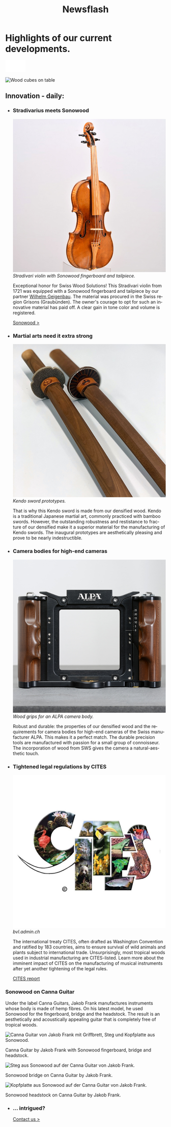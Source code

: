 ﻿---
lang: en
title: 'Newsflash'
order: 6
---

<div class="full-width-kenburns">
<div class="wrap-bg-image">

# Highlights of our current developments.

![arrow down](/assets/images/arrow-d-white.svg)

</div>
<img srcset="/assets/images/contact_cover_2x.jpg"
     src="/assets/images/contact_cover.jpg" alt="Wood cubes on table">
</div>

<div class="full-width">
<div class="wrap -cols2">

## Innovation - daily:

- ### Stradivarius meets Sonowood
  ![Stradivarius from 1721 with Sonowood](/assets/images/news_201812_stradivarius.jpeg)
  *Stradivari violin with Sonowood fingerboard and tailpiece.*

  Exceptional honor for Swiss Wood Solutions! This Stradivari violin from 1721 was equipped with a Sonowood fingerboard and tailpiece by our partner [Wilhelm Geigenbau](http://wilhelm.geigenbau.ag). The material was procured in the Swiss region Grisons (Graubünden). The owner's courage to opt for such an innovative material has paid off. A clear gain in tone color and volume is registered.

  <a class="btn" href="/en/products/sonowood/">Sonowood ></a>

- ### Martial arts need it extra strong
  ![extra strong wood sword for kendo](/assets/images/RD_kendo.jpg)
  *Kendo sword prototypes.*

  That is why this Kendo sword is made from our densified wood. Kendo is a traditional Japanese martial art, commonly practiced with bamboo swords. However, the outstanding robustness and restistance to fracture of our densified make it a superior material for the manufacturing of Kendo swords. The inaugural prototypes are aesthetically pleasing and prove to be nearly indestructible.

- ### Camera bodies for high-end cameras
  ![violin with sonowood](/assets/images/RD_alpa.jpg)
  *Wood grips for an ALPA camera body.*

  Robust and durable: the properties of our densified wood and the requirements for camera bodies for high-end cameras of the Swiss manufacturer ALPA. This makes it a perfect match. The durable precision tools are manufactured with passion for a small group of connoisseur. The incorporation of wood from SWS gives the camera a natural-aesthetic touch.

- ### Tightened legal regulations by CITES
  ![CITES](/assets/images/citeslogo.jpg)
  *bvl.admin.ch*

  The international treaty CITES, often drafted as Washington Convention and ratified by 183 countries, aims to ensure survival of wild animals and plants subject to international trade. Unsurprisingly, most tropical woods used in industrial manufacturing are CITES-listed. Learn more about the imminent impact of CITES on the manufacturing of musical instruments after yet another tightening of the legal rules.

  <a class="btn" href="/assets/docs/2018_CITES_CH.pdf">CITES report</a>

### Sonowood on Canna Guitar

Under the label Canna Guitars, Jakob Frank manufactures instruments whose body is made of hemp fibres. On his latest model, he used Sonowood for the fingerboard, bridge and the headstock. The result is an aesthetically and acoustically appealing guitar that is completely free of tropical woods.  

<img srcset="/assets/images/cannaguitar_ganzeGitarre.jpg"
     src="/assets/images/cannaguitar_ganzeGitarre.jpg" alt="Canna Guitar von Jakob Frank mit Griffbrett, Steg und Kopfplatte aus Sonowood.">
<figcaption>Canna Guitar by Jakob Frank with Sonowood fingerboard, bridge and headstock.</figcaption>

<img srcset="/assets/images/Cannaguitar_Steg.jpg"
     src="/assets/images/Cannaguitar_Steg.jpg" alt="Steg aus Sonowood auf der Canna Guitar von Jakob Frank.">
<figcaption>Sonowood bridge on Canna Guitar by Jakob Frank.</figcaption>

<img srcset="/assets/images/cannaguitar_kopfplatte.jpg"
     src="/assets/images/cannaguitar_kopfplatte.jpg" alt="Kopfplatte aus Sonowood auf der Canna Guitar von Jakob Frank.">
<figcaption>Sonowood headstock on Canna Guitar by Jakob Frank.</figcaption>


- ### ... intrigued?


  <a class="btn -red" href="/en/contact">Contact us ></a>

</div>
</div>
